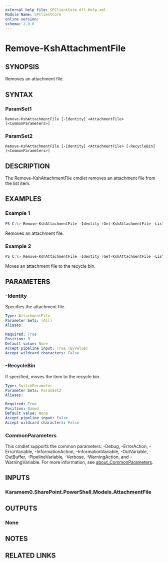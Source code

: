 ```yaml
---
external help file: SPClientCore.dll-Help.xml
Module Name: SPClientCore
online version:
schema: 2.0.0
---
```


# Remove-KshAttachmentFile

## SYNOPSIS
Removes an attachment file.

## SYNTAX

### ParamSet1
```
Remove-KshAttachmentFile [-Identity] <AttachmentFile> [<CommonParameters>]
```

### ParamSet2
```
Remove-KshAttachmentFile [-Identity] <AttachmentFile> [-RecycleBin] [<CommonParameters>]
```

## DESCRIPTION
The Remove-KshAttachmentFile cmdlet removes an attachment file from the list item.

## EXAMPLES

### Example 1
```powershell
PS C:\> Remove-KshAttachmentFile -Identity (Get-KshAttachmentFile -ListItem (Get-KshListItem -List (Get-KshList -ListTitle 'Announcements') -ItemId 1) -FileName 'README.txt')
```

Removes an attachment file.

### Example 2
```powershell
PS C:\> Remove-KshAttachmentFile -Identity (Get-KshAttachmentFile -ListItem (Get-KshListItem -List (Get-KshList -ListTitle 'Announcements') -ItemId 1) -FileName 'README.txt') -RecycleBin
```

Moves an attachment file to the recycle bin.

## PARAMETERS

### -Identity
Specifies the attachment file.

```yaml
Type: AttachmentFile
Parameter Sets: (All)
Aliases:

Required: True
Position: 0
Default value: None
Accept pipeline input: True (ByValue)
Accept wildcard characters: False
```

### -RecycleBin
If specified, moves the item to the recycle bin.

```yaml
Type: SwitchParameter
Parameter Sets: ParamSet2
Aliases:

Required: True
Position: Named
Default value: None
Accept pipeline input: False
Accept wildcard characters: False
```

### CommonParameters
This cmdlet supports the common parameters: -Debug, -ErrorAction, -ErrorVariable, -InformationAction, -InformationVariable, -OutVariable, -OutBuffer, -PipelineVariable, -Verbose, -WarningAction, and -WarningVariable. For more information, see [about_CommonParameters](http://go.microsoft.com/fwlink/?LinkID=113216).

## INPUTS

### Karamem0.SharePoint.PowerShell.Models.AttachmentFile

## OUTPUTS

### None

## NOTES

## RELATED LINKS
